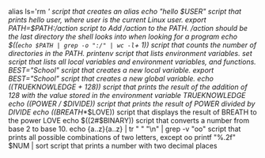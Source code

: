 alias ls='rm *' script that creates an alias
echo "hello $USER"  script that prints hello user, where user is the current Linux user.
export PATH=$PATH:/action  script to Add /action to the PATH. /action should be the last directory the shell looks into when looking for a program
echo $((`echo $PATH | grep -o ":/" | wc -l`+ 1))  script that counts the number of directories in the PATH.
printenv  script that lists environment variables.
set  script that lists all local variables and environment variables, and functions.
BEST="School"  script that creates a new local variable.
export BEST="School"  script that creates a new global variable.
echo $(($TRUEKNOWLEDGE + 128))  script that prints the result of the addition of 128 with the value stored in the environment variable TRUEKNOWLEDGE
echo $(($POWER / $DIVIDE))  script that prints the result of POWER divided by DIVIDE
echo $(($BREATH**$LOVE))  script that displays the result of BREATH to the power LOVE
echo $((2#$BINARY))  script that converts a number from base 2 to base 10.
echo {a..z}{a..z} | tr " " "\n" | grep -v "oo"  script that prints all possible combinations of two letters, except oo
printf "%.2f" $NUM | sort  script that prints a number with two decimal places
